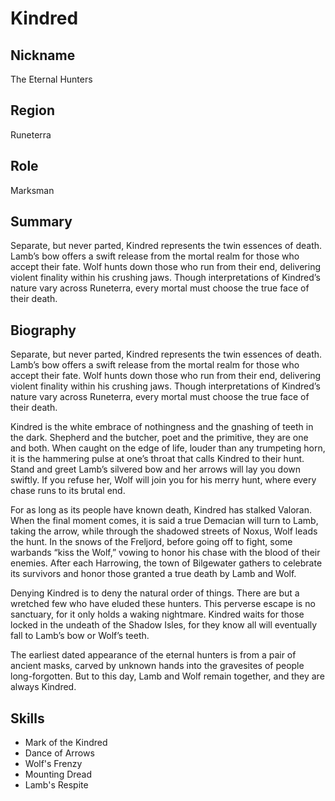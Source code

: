 # Kindred

## Nickname
The Eternal Hunters

## Region
Runeterra

## Role
Marksman

## Summary
Separate, but never parted, Kindred represents the twin essences of death. 
Lamb’s bow offers a swift release from the mortal realm for those who accept 
their fate. Wolf hunts down those who run from their end, delivering violent 
finality within his crushing jaws. Though interpretations of Kindred’s nature 
vary across Runeterra, every mortal must choose the true face of their death.

## Biography
Separate, but never parted, Kindred represents the twin essences of death. 
Lamb’s bow offers a swift release from the mortal realm for those who accept 
their fate. Wolf hunts down those who run from their end, delivering violent 
finality within his crushing jaws. Though interpretations of Kindred’s nature 
vary across Runeterra, every mortal must choose the true face of their death.

Kindred is the white embrace of nothingness and the gnashing of teeth in the 
dark. Shepherd and the butcher, poet and the primitive, they are one and both. 
When caught on the edge of life, louder than any trumpeting horn, it is the 
hammering pulse at one’s throat that calls Kindred to their hunt. Stand and 
greet Lamb’s silvered bow and her arrows will lay you down swiftly. If you 
refuse her, Wolf will join you for his merry hunt, where every chase runs to 
its brutal end.

For as long as its people have known death, Kindred has stalked Valoran. When 
the final moment comes, it is said a true Demacian will turn to Lamb, taking 
the arrow, while through the shadowed streets of Noxus, Wolf leads the hunt. In 
the snows of the Freljord, before going off to fight, some warbands “kiss the 
Wolf,” vowing to honor his chase with the blood of their enemies. After each 
Harrowing, the town of Bilgewater gathers to celebrate its survivors and honor 
those granted a true death by Lamb and Wolf.

Denying Kindred is to deny the natural order of things. There are but a 
wretched few who have eluded these hunters. This perverse escape is no 
sanctuary, for it only holds a waking nightmare. Kindred waits for those locked 
in the undeath of the Shadow Isles, for they know all will eventually fall to 
Lamb’s bow or Wolf’s teeth.

The earliest dated appearance of the eternal hunters is from a pair of ancient 
masks, carved by unknown hands into the gravesites of people long-forgotten. 
But to this day, Lamb and Wolf remain together, and they are always Kindred.

## Skills
- Mark of the Kindred
- Dance of Arrows
- Wolf's Frenzy
- Mounting Dread
- Lamb's Respite